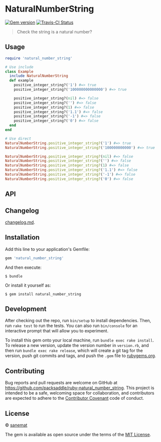 # NaturalNumberString

[![Gem version][gem-image]][gem-url] [![Travis-CI Status][travis-image]][travis-url]

> Check the string is a natural number?


## Usage

```ruby
require 'natural_number_string'

# Use include
class Example
  include NaturalNumberString
  def example
    positive_integer_string?('1') #=> true
    positive_integer_string?('100000000000000') #=> true

    positive_integer_string?(nil) #=> false
    positive_integer_string?('') #=> false
    positive_integer_string?(1) #=> false
    positive_integer_string?('1.1') #=> false
    positive_integer_string?('-1') #=> false
    positive_integer_string?('0') #=> false
  end
end

# Use direct
NaturalNumberString.positive_integer_string?('1') #=> true
NaturalNumberString.positive_integer_string?('100000000000') #=> true

NaturalNumberString.positive_integer_string?(nil) #=> false
NaturalNumberString.positive_integer_string?('') #=> false
NaturalNumberString.positive_integer_string?(1) #=> false
NaturalNumberString.positive_integer_string?('1.1') #=> false
NaturalNumberString.positive_integer_string?('-1') #=> false
NaturalNumberString.positive_integer_string?('0') #=> false
```


## API


## Changelog

[changelog.md](./changelog.md).


## Installation

Add this line to your application's Gemfile:

```ruby
gem 'natural_number_string'
```

And then execute:

    $ bundle

Or install it yourself as:

    $ gem install natural_number_string


## Development

After checking out the repo, run `bin/setup` to install dependencies. Then, run `rake test` to run the tests. You can also run `bin/console` for an interactive prompt that will allow you to experiment.

To install this gem onto your local machine, run `bundle exec rake install`. To release a new version, update the version number in `version.rb`, and then run `bundle exec rake release`, which will create a git tag for the version, push git commits and tags, and push the `.gem` file to [rubygems.org](https://rubygems.org).


## Contributing

Bug reports and pull requests are welcome on GitHub at https://github.com/packsaddle/ruby-natural_number_string. This project is intended to be a safe, welcoming space for collaboration, and contributors are expected to adhere to the [Contributor Covenant](contributor-covenant.org) code of conduct.


## License

© [sanemat](http://sane.jp)

The gem is available as open source under the terms of the [MIT License](http://opensource.org/licenses/MIT).

[travis-url]: https://travis-ci.org/packsaddle/ruby-natural_number_string
[travis-image]: https://img.shields.io/travis/packsaddle/ruby-natural_number_string/master.svg?style=flat-square&label=build%20%28linux%29
[gem-url]: https://rubygems.org/gems/natural_number_string
[gem-image]: http://img.shields.io/gem/v/natural_number_string.svg?style=flat-square
